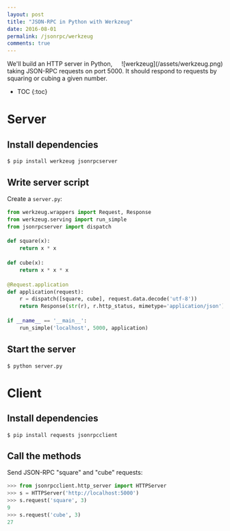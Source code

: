 ```yaml
---
layout: post
title: "JSON-RPC in Python with Werkzeug"
date: 2016-08-01
permalink: /jsonrpc/werkzeug
comments: true
---
```

<div style="float: right" markdown="1">
![werkzeug](/assets/werkzeug.png)
</div>

We'll build an HTTP server in Python, taking JSON-RPC requests on port
5000. It should respond to requests by squaring or cubing a given number.

* TOC
{:toc}

Server
======

Install dependencies
--------------------

``` shell
$ pip install werkzeug jsonrpcserver
```

Write server script
-------------------

Create a `server.py`:

```python
from werkzeug.wrappers import Request, Response
from werkzeug.serving import run_simple
from jsonrpcserver import dispatch

def square(x):
    return x * x

def cube(x):
    return x * x * x

@Request.application
def application(request):
    r = dispatch([square, cube], request.data.decode('utf-8'))
    return Response(str(r), r.http_status, mimetype='application/json')

if __name__ == '__main__':
    run_simple('localhost', 5000, application)
```

Start the server
----------------

``` shell
$ python server.py
```

Client
======

Install dependencies
--------------------

``` shell
$ pip install requests jsonrpcclient
```

Call the methods
----------------

Send JSON-RPC "square" and "cube" requests:

```python
>>> from jsonrpcclient.http_server import HTTPServer
>>> s = HTTPServer('http://localhost:5000')
>>> s.request('square', 3)
9
>>> s.request('cube', 3)
27
```
